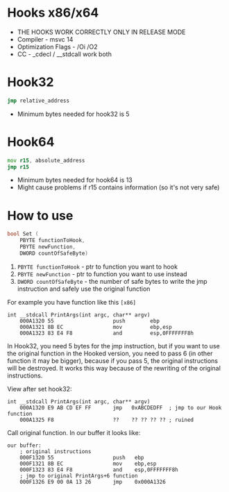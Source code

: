 # Hooks x86/x64

+ THE HOOKS WORK CORRECTLY ONLY IN RELEASE MODE
+ Compiler - msvc 14
+ Optimization Flags - /Oi /O2
+ CC - _cdecl / __stdcall work both

# Hook32
```asm
jmp relative_address 
```
  + Minimum bytes needed for hook32 is 5

# Hook64
```asm
mov r15, absolute_address
jmp r15
```
  + Minimum bytes needed for hook64 is 13
  + Might cause problems if r15 contains information (so it's not very safe)

# How to use

```C
bool Set (
    PBYTE functionToHook, 
    PBYTE newFunction, 
    DWORD countOfSafeByte)
```
1. `PBYTE functionToHook` - ptr to function you want to hook
2. `PBYTE newFunction` - ptr to function you want to use instead
3. `DWORD countOfSafeByte` - the number of safe bytes to write the jmp instruction and safely use the original function 

For example you have function like this `[x86]`
```
int __stdcall PrintArgs(int argc, char** argv)
	000A1320 55                   push        ebp  
	000A1321 8B EC                mov         ebp,esp  
	000A1323 83 E4 F8             and         esp,0FFFFFFF8h
```
In Hook32, you need 5 bytes for the jmp instruction, but if you want to use the original function in the Hooked version, you need to pass 6 (in other function it may be bigger), because if you pass 5, the original instructions will be destroyed.
It works this way because of the rewriting of the original instructions. 

View after set hook32:
```
int __stdcall PrintArgs(int argc, char** argv)
	000A1320 E9 AB CD EF FF       jmp   0xABCDEDFF  ; jmp to our Hook function
	000A1325 F8                   ??    ?? ?? ?? ?? ; ruined
```

Call original function. In our buffer it looks like:
```
our buffer:
    ; original instructions
    000F1320 55                   push   ebp  
	000F1321 8B EC                mov    ebp,esp  
	000F1323 83 E4 F8             and    esp,0FFFFFFF8h
    ; jmp to original PrintArgs+6 function
    000F1326 E9 00 0A 13 26       jmp    0x000A1326
```
